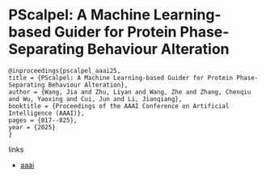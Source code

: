 # PScalpel: A Machine Learning-based Guider for Protein Phase-Separating Behaviour Alteration

```
@inproceedings{pscalpel_aaai25,
title = {PScalpel: A Machine Learning-based Guider for Protein Phase-Separating Behaviour Alteration},
author = {Wang, Jia and Zhu, Liyan and Wang, Zhe and Zhang, Chenqiu and Wu, Yaoxing and Cui, Jun and Li, Jianqiang},
booktitle = {Proceedings of the AAAI Conference on Artificial Intelligence (AAAI)},
pages = {817--825},
year = {2025}
}
```

links
- [aaai](https://ojs.aaai.org/index.php/AAAI/article/view/32065)
